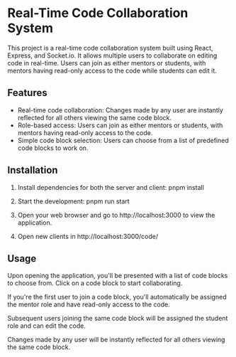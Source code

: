 # Real-Time Code Collaboration System

This project is a real-time code collaboration system built using React, Express, and Socket.io.
It allows multiple users to collaborate on editing code in real-time.
Users can join as either mentors or students, with mentors having read-only access to the code while students can edit it.

## Features

- Real-time code collaboration: Changes made by any user are instantly reflected for all others viewing the same code block.
- Role-based access: Users can join as either mentors or students, with mentors having read-only access to the code.
- Simple code block selection: Users can choose from a list of predefined code blocks to work on.

## Installation

1. Install dependencies for both the server and client:
   pnpm install

2. Start the development:
   pnpm run start

3. Open your web browser and go to http://localhost:3000 to view the application.

4. Open new clients in http://localhost:3000/code/<number>

## Usage

Upon opening the application, you'll be presented with a list of code blocks to choose from. Click on a code block to start collaborating.

If you're the first user to join a code block, you'll automatically be assigned the mentor role and have read-only access to the code.

Subsequent users joining the same code block will be assigned the student role and can edit the code.

Changes made by any user will be instantly reflected for all others viewing the same code block.
